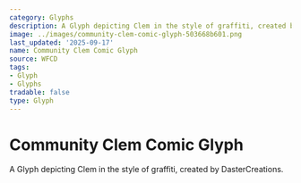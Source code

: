 ```yaml
---
category: Glyphs
description: A Glyph depicting Clem in the style of graffiti, created by DasterCreations.
image: ../images/community-clem-comic-glyph-503668b601.png
last_updated: '2025-09-17'
name: Community Clem Comic Glyph
source: WFCD
tags:
- Glyph
- Glyphs
tradable: false
type: Glyph
---
```


# Community Clem Comic Glyph

A Glyph depicting Clem in the style of graffiti, created by DasterCreations.

